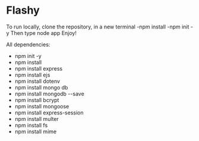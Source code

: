 # Flashy

To run locally, clone the repository, in a new terminal
-npm install 
-npm init -y 
Then type node app
Enjoy!

All dependencies: 
- npm init -y
- npm install
- npm install express
- npm install ejs
- npm install dotenv
- npm install mongo db
- npm install mongodb --save
- npm install bcrypt
- npm install mongoose
- npm install express-session
- npm install multer
- npm install fs
- npm install mime
